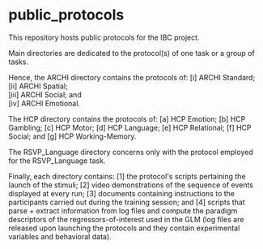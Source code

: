 # public_protocols
This repository hosts public protocols for the IBC project. 

Main directories are dedicated to the protocol(s) of one task or a group of tasks. 

Hence, the ARCHI directory contains the protocols of: 
[i] ARCHI Standard;  
[ii] ARCHI Spatial;  
[iii] ARCHI Social; and  
[iv] ARCHI Emotional.  

The HCP directory contains the protocols of: 
[a] HCP Emotion; 
[b] HCP Gambling; 
[c] HCP Motor; 
[d] HCP Language; 
[e] HCP Relational; 
[f] HCP Social; and 
[g] HCP Working-Memory. 

The RSVP\_Language directory concerns only with the protocol employed for the RSVP\_Language task. 

Finally, each directory contains: 
[1] the protocol's scripts pertaining the launch of the stimuli; 
[2] video demonstrations of the sequence of events displayed at every run; 
[3] documents containing instructions to the participants carried out during the training session; and 
[4] scripts that parse + extract information from log files and compute the paradigm descriptors of the regressors-of-interest used in the GLM (log files are released upon launching the protocols and they contain experimental variables and behavioral data).
